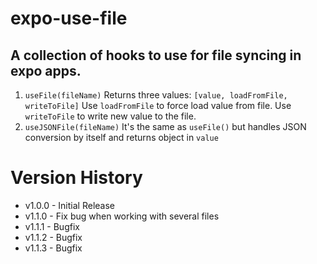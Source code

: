 # expo-use-file

## A collection of hooks to use for file syncing in expo apps. 

1. `useFile(fileName)` 
Returns three values: 
`[value, loadFromFile, writeToFile]`
Use `loadFromFile` to force load value from file. Use `writeToFile` to write new value to the file. 
2. `useJSONFile(fileName)`
It's the same as `useFile()` but handles JSON conversion by itself and returns object in `value`

# Version History 
- v1.0.0 - Initial Release 
- v1.1.0 - Fix bug when working with several files
- v1.1.1 - Bugfix
- v1.1.2 - Bugfix
- v1.1.3 - Bugfix